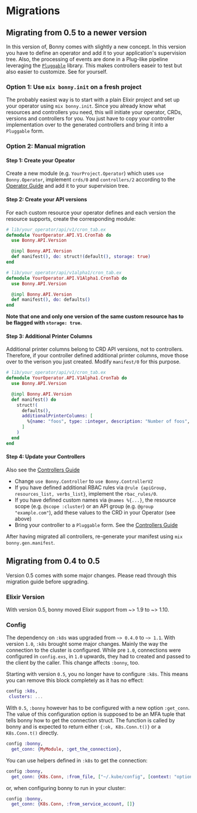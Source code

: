 # Migrations

## Migrating from 0.5 to a newer version

In this version of, Bonny comes with slightly a new concept. In this version you have to define an operator and add it to your application's supervision tree. Also, the processing of events are done in a Plug-like pipeline leveraging the [`Pluggable`](https://hex.pm/packages/pluggable) library. This makes controllers easeir to test but also easier to customize. See for yourself.

### Option 1: Use `mix bonny.init` on a fresh project

The probably easiest way is to start with a plain Elixir project and set up your
operator using `mix bonny.init`. Since you already know what resources and
controllers you need, this will initiate your operator, CRDs, versions and
controllers for you.
You just have to copy your controller implementation over to the generated
controllers and bring it into a `Pluggable` form.

### Option 2: Manual migration

#### Step 1: Create your Opeator

Create a new module (e.g. `YourProject.Operator`) which uses `use Bonny.Operator`,
implement `crds/0` and `controllers/2` according to the [Operator Guide](./the_operator.livemd)
and add it to your supervision tree.

#### Step 2: Create your API versions

For each custom resource your operator defines and each version the resource
supports, create the corresponding module:

```elixir
# lib/your_operator/api/v1/cron_tab.ex
defmodule YourOperator.API.V1.CronTab do
  use Bonny.API.Version

  @impl Bonny.API.Version
  def manifest(), do: struct!(default(), storage: true)
end
```

```elixir
# lib/your_operator/api/v1alpha1/cron_tab.ex
defmodule YourOperator.API.V1Alpha1.CronTab do
  use Bonny.API.Version

  @impl Bonny.API.Version
  def manifest(), do: defaults()
end
```

**Note that one and only one version of the same custom resource has to be flagged with `storage: true`.**

#### Step 3: Additional Printer Columns

Additional printer columns belong to CRD API versions, not to controllers. Therefore, if your
controller defined additional printer columns, move those over to the verison you just created.
Modify `manifest/0` for this purpose.

```elixir
# lib/your_operator/api/v1/cron_tab.ex
defmodule YourOperator.API.V1Alpha1.CronTab do
  use Bonny.API.Version

  @impl Bonny.API.Version
  def manifest() do
    struct!(
      defaults(),
      additionalPrinterColumns: [
        %{name: "foos", type: :integer, description: "Number of foos", jsonPath: ".spec.foos"}
      ]
    )
  end
end
```

#### Step 4: Update your Controllers

Also see the [Controllers Guide](./controllers.livemd)

- Change `use Bonny.Controller` to `use Bonny.ControllerV2`
- If you have defined additional RBAC rules via `@rule {apiGroup, resources_list, verbs_list}`, implement the `rbac_rules/0`.
- If you have defined custom names via `@names %{...}`, the resource scope (e.g. `@scope :cluster`) or an API group (e.g. `@group "example.com"`),
  add these values to the CRD in your Operator (see above)
- Bring your controller to a `Pluggable` form. See the [Controllers Guide](./controllers.livemd)

After having migrated all controllers, re-generate your manifest using `mix bonny.gen.manifest`.

## Migrating from 0.4 to 0.5

Version 0.5 comes with some major changes. Please read through this migration guide before upgrading.

### Elixir Version

With version 0.5, bonny moved Elixir support from \~> 1.9 to \~> 1.10.

### Config

The dependency on `:k8s` was upgraded from `~> 0.4.0` to `~> 1.1`. With version `1.0`,
`:k8s` brought some major changes. Mainly the way the connection to the cluster
is configured. While pre `1.0`, connections were configured in `config.exs`, in `1.0`
upwards, they had to created and passed to the client by the caller. This change
affects `:bonny`, too.

Starting with version `0.5`, you no longer have to configure `:k8s`. This means
you can remove this block completely as it has no effect:

```elixir
config :k8s,
 clusters: ...
```

With `0.5`, `:bonny` however has to be configured with a new option `:get_conn`. The value of
this configuration option is supposed to be an MFA tuple that tells bonny how to get
the connection struct. The function is called by bonny and is expected to return
either `{:ok, K8s.Conn.t()}` or a `K8s.Conn.t()` directly.

```elixir
config :bonny,
  get_conn: {MyModule, :get_the_connection},
```

You can use helpers defined in `:k8s` to get the connection:

```elixir
config :bonny,
  get_conn: {K8s.Conn, :from_file, ["~/.kube/config", [context: "optional-alternate-context"]]},
```

or, when configuring bonny to run in your cluster:

```elixir
config :bonny,
  get_conn: {K8s.Conn, :from_service_account, []}
```

